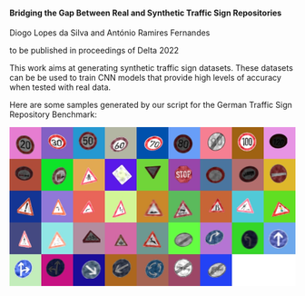 #### Bridging the Gap Between Real and Synthetic Traffic Sign Repositories

Diogo Lopes da Silva and António Ramires Fernandes

to be published in proceedings of Delta 2022

This work aims at generating synthetic traffic sign datasets. These datasets can be be used to train CNN models that provide high levels of accuracy when tested with real data.

Here are some samples generated by our script for the German Traffic Sign Repository Benchmark:

![German synthetic samples](/images/gtsrb_synth.jpg)
